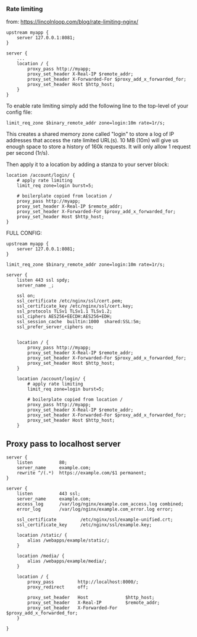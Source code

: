 

### Rate limiting
from: <https://lincolnloop.com/blog/rate-limiting-nginx/>
```
upstream myapp {
    server 127.0.0.1:8081;
}

server {
    ...
    location / {
        proxy_pass http://myapp;
        proxy_set_header X-Real-IP $remote_addr;
        proxy_set_header X-Forwarded-For $proxy_add_x_forwarded_for;
        proxy_set_header Host $http_host;
    }
}
```

To enable rate limiting simply add the following line to the top-level of your config file:
```
limit_req_zone $binary_remote_addr zone=login:10m rate=1r/s;
```

This creates a shared memory zone called "login" to store a log of IP addresses that access the rate limited URL(s). 10 MB (10m) will give us enough space to store a history of 160k requests. It will only allow 1 request per second (1r/s).

Then apply it to a location by adding a stanza to your server block:
```
location /account/login/ {
    # apply rate limiting
    limit_req zone=login burst=5;

    # boilerplate copied from location /
    proxy_pass http://myapp;
    proxy_set_header X-Real-IP $remote_addr;
    proxy_set_header X-Forwarded-For $proxy_add_x_forwarded_for;
    proxy_set_header Host $http_host;
}
```

FULL CONFIG:
```
upstream myapp {
    server 127.0.0.1:8081;
}

limit_req_zone $binary_remote_addr zone=login:10m rate=1r/s;

server {
    listen 443 ssl spdy;
    server_name _;
  
    ssl on;
    ssl_certificate /etc/nginx/ssl/cert.pem;
    ssl_certificate_key /etc/nginx/ssl/cert.key;
    ssl_protocols TLSv1 TLSv1.1 TLSv1.2;
    ssl_ciphers AES256+EECDH:AES256+EDH;
    ssl_session_cache  builtin:1000  shared:SSL:5m;
    ssl_prefer_server_ciphers on;

  
    location / {
        proxy_pass http://myapp;
        proxy_set_header X-Real-IP $remote_addr;
        proxy_set_header X-Forwarded-For $proxy_add_x_forwarded_for;
        proxy_set_header Host $http_host;
    }
    
    location /account/login/ {
        # apply rate limiting
        limit_req zone=login burst=5;
    
        # boilerplate copied from location /
        proxy_pass http://myapp;
        proxy_set_header X-Real-IP $remote_addr;
        proxy_set_header X-Forwarded-For $proxy_add_x_forwarded_for;
        proxy_set_header Host $http_host;
    }
```

## Proxy pass to localhost server
```nginx
server {
    listen          80;
    server_name     example.com;
    rewrite ^/(.*)  https://example.com/$1 permanent;
}

server {
    listen          443 ssl;
    server_name     example.com;
    access_log      /var/log/nginx/example.com_access.log combined;
    error_log       /var/log/nginx/example.com_error.log error;

    ssl_certificate         /etc/nginx/ssl/example-unified.crt;
    ssl_certificate_key     /etc/nginx/ssl/example.key;

    location /static/ {
        alias /webapps/example/static/;
    }

    location /media/ {
        alias /webapps/example/media/;
    }

    location / {
        proxy_pass         http://localhost:8000/;
        proxy_redirect     off;

        proxy_set_header   Host              $http_host;
        proxy_set_header   X-Real-IP         $remote_addr;
        proxy_set_header   X-Forwarded-For   $proxy_add_x_forwarded_for;
    }

}